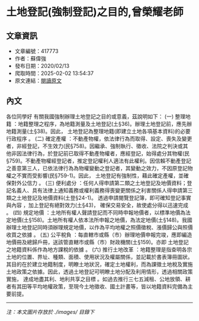 # 土地登記(強制登記)之目的,曾榮耀老師

## 文章資訊
- 文章編號：417773
- 作者：蘇偉強
- 發布日期：2020/02/13
- 爬取時間：2025-02-02 13:54:37
- 原文連結：[閱讀原文](https://real-estate.get.com.tw/Columns/detail.aspx?no=417773)

## 內文
各位同學好
有關我國強制辦理土地登記之目的或意義，茲說明如下：
(一)
整理地籍
：地籍整理之程序，為地籍測量及土地登記(土§36)。辦理土地登記前，應先辦地籍測量(土§38)。因此，
土地登記為整理地籍(即建立土地各項基本資料)的必要行政程序
。
(二)
確定產權
：不動產物權，依法律行為而取得、設定、喪失及變更者，非經登記，不生效力(民§758)。因繼承、強制執行、徵收、法院之判決或其他非因法律行為，於登記前已取得不動產物權者，應經登記，始得處分其物權(民§759)。不動產物權經登記者，推定登記權利人適法有此權利。因信賴不動產登記之善意第三人，已依法律行為為物權變動之登記者，其變動之效力，不因原登記物權之不實而受影響(民§759-1)。因此，
土地登記有強制性，藉此確定產權，並確保對外公信力
。
(三)
便利處分
：任何人得申請第二類之土地登記及地價資料；登記名義人、具有法律上通知義務或權利義務得喪變更關係之利害關係人得申請第三類之土地登記及地價資料(土登§24-1)。
透過申請閱覽登記簿，即可確知登記事實與內容
，加上登記有絕對效力(土§43)，
確保交易安全，故使處分得以迅速完成
。
(四)
規定地價
：土地所有權人聲請登記而不同時申報地價者，以標準地價為法定地價(土§158)。土地所有權人依本法所申報之地價，為法定地價(土§148)。我國
辦理土地登記同時須辦理規定地價，以作為平均地權之照價徵稅、漲價歸公與照價收買之依據
。
(五)
公平稅負
：每直轄市或縣（市）辦理地價申報完竣，應即編造地價冊及總歸戶冊，送該管直轄市或縣（市）財政機關(土§159)。亦即
土地登記之地籍資料係作為地方課稅的依據
。
(六)
推行土地改革
：地籍整理是指查明各宗土地的位置、界址、種類、面積、使用狀況及權屬關係，並記載於書表簿冊圖狀。其目的在於建立地籍制度，明瞭土地狀況，確定土地權利，而為課徵土地稅及實施土地政策之依據。因此，透過土地登記可明瞭土地分配及利用情形，透過相關政策實施，
達成地盡其利、地利共享之目標
。如過去推行三七五減租、公地放領、耕者有其田等平均地權政策，至現今土地徵收、國土計畫等，皆以地籍資料完備為主要前提。

---
*注：本文圖片存放於 ./images/ 目錄下*
